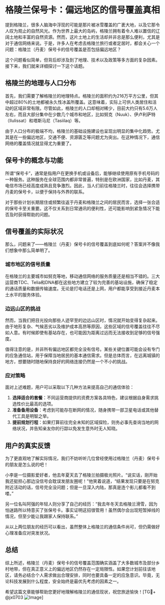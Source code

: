 # 格陵兰保号卡：偏远地区的信号覆盖真相

提到格陵兰，很多人脑海中浮现的可能是那片被冰雪覆盖的广袤大地，以及它那令人叹为观止的自然风光。作为世界上最大的岛屿，格陵兰拥有着令人难以置信的辽阔土地和丰富的自然资源。然而，这片土地上的生活却并非总是那么便利，尤其是对于通信网络来说。于是，许多人在考虑去格陵兰旅行或者定居时，都会关心一个问题：格陵兰（丹麦）保号卡的信号覆盖是否包括偏远地区？

这个问题看似简单，但背后却涉及到了地理、技术以及政策等多方面的复杂因素。接下来，我们就来详细探讨一下这个话题。

## 格陵兰的地理与人口分布

首先，我们需要了解格陵兰的地理特点。格陵兰的面积约为216万平方公里，但其中超过80%的土地都被永久性冰盖所覆盖。这意味着，实际上可供人类居住和活动的区域非常有限。尽管如此，格陵兰的人口却相对稀少，目前大约只有5.6万人左右，而且大部分集中在少数几个城市和地区，比如努克（Nuuk）、伊卢利萨特（Ilulissat）和塔斯马尼（Tasiilaq）等。

由于人口分布的极端不均，格陵兰的基础设施建设也呈现出明显的集中化趋势。尤其是在一些偏远地区，交通不便、资源匮乏等问题尤为突出。在这种情况下，通信网络的覆盖情况就显得尤为重要了。

## 保号卡的概念与功能

所谓“保号卡”，通常是指用户在更换手机或设备后，能够继续使用原有手机号码的一种服务。这种服务在全球范围内都非常普遍，特别是在欧洲国家，比如丹麦，其电信市场已经高度成熟且竞争激烈。因此，当人们前往格陵兰时，往往会选择携带丹麦的保号卡，以便于保持与外界的联系。

对于那些计划长期居住或频繁往返于丹麦和格陵兰之间的居民而言，选择一张合适的保号卡至关重要。这不仅关系到日常通讯的便利性，还可能影响到紧急情况下能否及时获得帮助的问题。

## 信号覆盖的实际状况

那么，问题来了——格陵兰（丹麦）保号卡的信号覆盖到底如何呢？答案并不像我们想象中那么简单明了。

### 城市地区的信号质量

在格陵兰的主要城市如努克等地，移动通信网络的服务质量还是相当不错的。三大运营商TDC、Telia和DNA都在这些地方建立了较为完善的基站设施，确保了稳定的通话质量和数据传输速度。无论是打电话还是上网，用户都能享受到接近丹麦本土水平的服务体验。

### 边远山区的挑战

然而，当我们把目光投向那些人迹罕至的边远山区时，情况就开始变得复杂起来。由于地形复杂、气候恶劣以及维护成本高昂等原因，这些区域的信号覆盖往往不尽如人意。有时候即使有基站存在，也可能因为距离过远而无法接收到足够的信号强度。

值得注意的是，并非所有偏远地区都完全没有信号。某些关键位置可能会设有专门的应急通信站，用于保障当地居民的基本通信需求。但是总体而言，在远离城镇的地方，想要随时随地保持良好的网络连接仍然是一个不小的挑战。

### 应对策略

面对上述难题，用户可以采取以下几种方法来提高自己的通信体验：

1. **选择适合的套餐**：不同运营商提供的资费方案各具特色，建议根据自身需求挑选性价比最高的选项。
2. **准备备用设备**：考虑到可能存在断网的情况，随身携带一部卫星电话或其他替代工具是明智之举。
3. **提前规划行程**：如果打算前往完全未知的区域探险，则务必事先查询当地的网络状况，并告知亲友你的行踪以免发生意外时无人知晓。

## 用户的真实反馈

为了更直观地了解实际情况，我们不妨听听几位曾经使用过格陵兰（丹麦）保号卡的朋友是怎么说的吧！

小李是一位摄影爱好者，他去年夏天去了格陵兰拍摄极光照片。“说实话，刚开始我还挺担心那边没信号会耽误发朋友圈呢！”他笑着说道，“结果发现只要是在努克附近活动的话，信号完全没问题；但是一旦深入内陆，那真是连个影儿都看不到喽。”

另一位名叫阿强的年轻人则分享了自己的经历：“我去年冬天去格陵兰滑雪，因为怕迷路所以特意买了张保号卡。事实证明这招很管用！虽然偶尔会出现短暂掉线的情况，但至少能让我跟家人保持联系。”

从以上两位朋友的经历可以看出，虽然整体上格陵兰的通信条件尚可，但仍需做好心理准备应对突发状况。

## 总结

综上所述，格陵兰（丹麦）保号卡的信号覆盖范围确实涵盖了大多数城市及部分乡村地带，但在真正意义上的偏远地区仍然存在一定局限性。如果您计划前往该地区，请务必结合个人需求做出合理安排，同时也要具备一定的应急意识。毕竟，无论科技发展到什么程度，安全始终是最优先考虑的因素之一。

希望这篇文章能够帮助您更好地理解格陵兰的通信现状，祝您旅途愉快！[TG💪+ @jx0703 ![Image](https://github.com/user-attachments/assets/dbca1d08-cadb-493c-b0ec-ad6f7a83f270)]